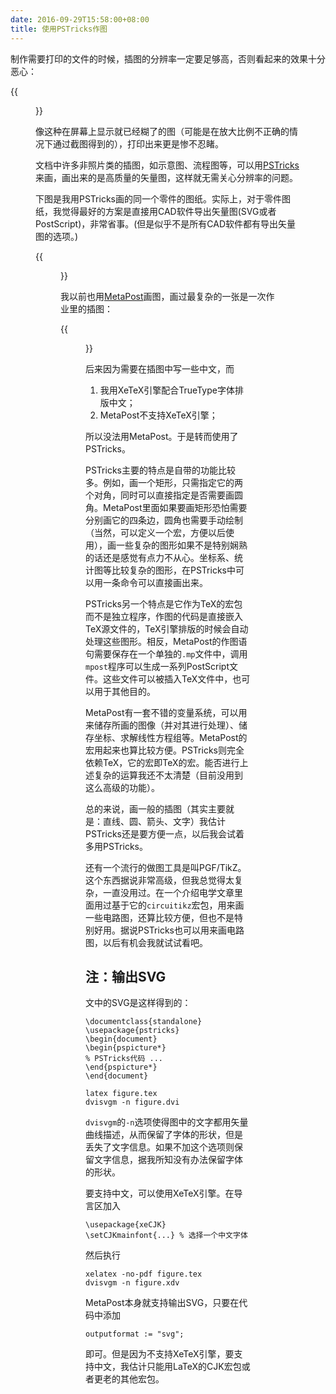 ```yaml
---
date: 2016-09-29T15:58:00+08:00
title: 使用PSTricks作图
---
```


制作需要打印的文件的时候，插图的分辨率一定要足够高，否则看起来的效果十分恶心：

{{<figure src="/media/sot223-1.png" >}}

像这种在屏幕上显示就已经糊了的图（可能是在放大比例不正确的情况下通过截图得到的），打印出来更是惨不忍睹。

文档中许多非照片类的插图，如示意图、流程图等，可以用[PSTricks](http://tug.org/PSTricks/main.cgi/)来画，画出来的是高质量的矢量图，这样就无需关心分辨率的问题。

下图是我用PSTricks画的同一个零件的图纸。实际上，对于零件图纸，我觉得最好的方案是直接用CAD软件导出矢量图(SVG或者PostScript)，非常省事。(但是似乎不是所有CAD软件都有导出矢量图的选项。)

{{<figure src="/media/sot223-1.svg" >}}

<!--more-->

我以前也用[MetaPost](http://www.tug.org/metapost.html)画图，画过最复杂的一张是一次作业里的插图：

{{<figure src="/media/hw8-3.svg" >}}

后来因为需要在插图中写一些中文，而

1. 我用XeTeX引擎配合TrueType字体排版中文；
2. MetaPost不支持XeTeX引擎；

所以没法用MetaPost。于是转而使用了PSTricks。

PSTricks主要的特点是自带的功能比较多。例如，画一个矩形，只需指定它的两个对角，同时可以直接指定是否需要画圆角。MetaPost里面如果要画矩形恐怕需要分别画它的四条边，圆角也需要手动绘制（当然，可以定义一个宏，方便以后使用），画一些复杂的图形如果不是特别娴熟的话还是感觉有点力不从心。坐标系、统计图等比较复杂的图形，在PSTricks中可以用一条命令可以直接画出来。

PSTricks另一个特点是它作为TeX的宏包而不是独立程序，作图的代码是直接嵌入TeX源文件的，TeX引擎排版的时候会自动处理这些图形。相反，MetaPost的作图语句需要保存在一个单独的`.mp`文件中，调用`mpost`程序可以生成一系列PostScript文件。这些文件可以被插入TeX文件中，也可以用于其他目的。

MetaPost有一套不错的变量系统，可以用来储存所画的图像（并对其进行处理）、储存坐标、求解线性方程组等。MetaPost的宏用起来也算比较方便。PSTricks则完全依赖TeX，它的宏即TeX的宏。能否进行上述复杂的运算我还不太清楚（目前没用到这么高级的功能）。

总的来说，画一般的插图（其实主要就是：直线、圆、箭头、文字）我估计PSTricks还是要方便一点，以后我会试着多用PSTricks。

还有一个流行的做图工具是叫PGF/TikZ。这个东西据说非常高级，但我总觉得太复杂，一直没用过。在一个介绍电学文章里面用过基于它的`circuitikz`宏包，用来画一些电路图，还算比较方便，但也不是特别好用。据说PSTricks也可以用来画电路图，以后有机会我就试试看吧。


## 注：输出SVG

文中的SVG是这样得到的：

```
\documentclass{standalone}
\usepackage{pstricks}
\begin{document}
\begin{pspicture*}
% PSTricks代码 ...
\end{pspicture*}
\end{document}
```

```
latex figure.tex
dvisvgm -n figure.dvi
```

`dvisvgm`的`-n`选项使得图中的文字都用矢量曲线描述，从而保留了字体的形状，但是丢失了文字信息。如果不加这个选项则保留文字信息，据我所知没有办法保留字体的形状。

要支持中文，可以使用XeTeX引擎。在导言区加入

```
\usepackage{xeCJK}
\setCJKmainfont{...} % 选择一个中文字体
```

然后执行

```
xelatex -no-pdf figure.tex
dvisvgm -n figure.xdv
```

MetaPost本身就支持输出SVG，只要在代码中添加

```
outputformat := "svg";
```

即可。但是因为不支持XeTeX引擎，要支持中文，我估计只能用LaTeX的CJK宏包或者更老的其他宏包。
